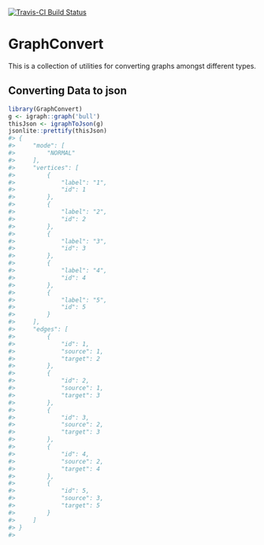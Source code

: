 <!-- README.md is generated from README.Rmd. Please edit that file -->
[![Travis-CI Build Status](https://travis-ci.org/jaredlander/GraphConvert.svg?branch=master)](https://travis-ci.org/jaredlander/GraphConvert)

GraphConvert
============

This is a collection of utilities for converting graphs amongst different types.

Converting Data to json
-----------------------

``` r
library(GraphConvert)
g <- igraph::graph('bull')
thisJson <- igraphToJson(g)
jsonlite::prettify(thisJson)
#> {
#>     "mode": [
#>         "NORMAL"
#>     ],
#>     "vertices": [
#>         {
#>             "label": "1",
#>             "id": 1
#>         },
#>         {
#>             "label": "2",
#>             "id": 2
#>         },
#>         {
#>             "label": "3",
#>             "id": 3
#>         },
#>         {
#>             "label": "4",
#>             "id": 4
#>         },
#>         {
#>             "label": "5",
#>             "id": 5
#>         }
#>     ],
#>     "edges": [
#>         {
#>             "id": 1,
#>             "source": 1,
#>             "target": 2
#>         },
#>         {
#>             "id": 2,
#>             "source": 1,
#>             "target": 3
#>         },
#>         {
#>             "id": 3,
#>             "source": 2,
#>             "target": 3
#>         },
#>         {
#>             "id": 4,
#>             "source": 2,
#>             "target": 4
#>         },
#>         {
#>             "id": 5,
#>             "source": 3,
#>             "target": 5
#>         }
#>     ]
#> }
#> 
```
